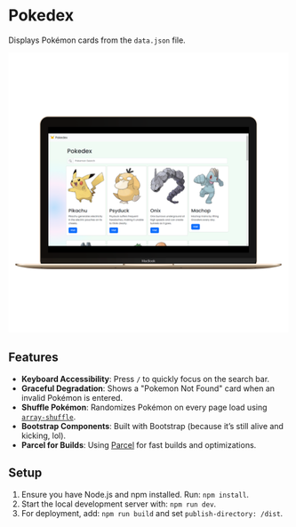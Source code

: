 # Pokedex

Displays Pokémon cards from the `data.json` file.

![image](/ProductDemo.png)

## Features

- **Keyboard Accessibility**: Press `/` to quickly focus on the search bar.
- **Graceful Degradation**: Shows a "Pokemon Not Found" card when an invalid Pokémon is entered.
- **Shuffle Pokémon**: Randomizes Pokémon on every page load using [`array-shuffle`](https://www.npmjs.com/package/array-shuffle).
- **Bootstrap Components**: Built with Bootstrap (because it’s still alive and kicking, lol).
- **Parcel for Builds**: Using [Parcel](https://parceljs.org/) for fast builds and optimizations.

## Setup

1. Ensure you have Node.js and npm installed. Run: `npm install`.
2. Start the local development server with: `npm run dev`.
3. For deployment, add: `npm run build` and set `publish-directory: /dist`.
